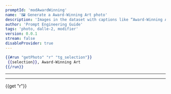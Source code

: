 ```yaml
---
promptId: 'modAwardWinning'
name: '🖼️ Generate a Award-Winning Art photo'
description: 'Images in the dataset with captions like “Award-Winning Art” are usually extremely creative and original, so using this modifier can greatly improve the quality and inventiveness of your generations.'
author: 'Prompt Engineering Guide'
tags: 'photo, dalle-2, modifier'
version: 0.0.1
stream: false
disableProvider: true
---
```

```handlebars
{{#run "getPhoto" "r" "tg_selection"}}
 {{selection}}, Award-Winning Art
{{/run}}
```
***
***
{{get "r"}}